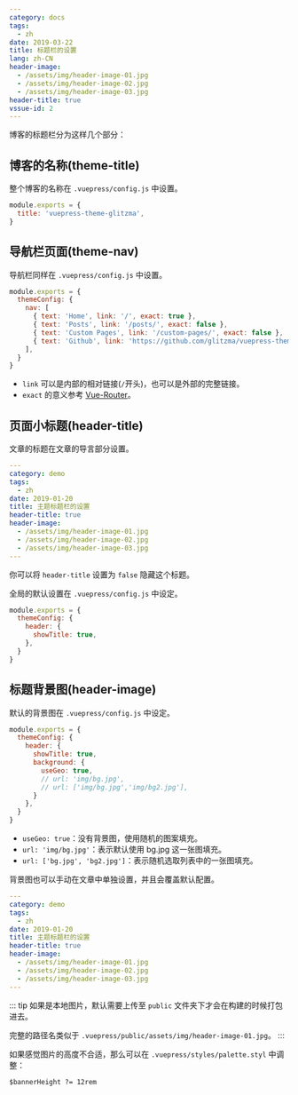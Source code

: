 ```yaml
---
category: docs
tags:
  - zh
date: 2019-03-22
title: 标题栏的设置
lang: zh-CN
header-image:
  - /assets/img/header-image-01.jpg
  - /assets/img/header-image-02.jpg
  - /assets/img/header-image-03.jpg
header-title: true
vssue-id: 2
---
```


博客的标题栏分为这样几个部分：

<TOC />

## 博客的名称(theme-title)

整个博客的名称在 `.vuepress/config.js` 中设置。

```js {2}
module.exports = {
  title: 'vuepress-theme-glitzma',
}
```

## 导航栏页面(theme-nav)

导航栏同样在 `.vuepress/config.js` 中设置。

```js {4-7}
module.exports = {
  themeConfig: {
    nav: [
      { text: 'Home', link: '/', exact: true },
      { text: 'Posts', link: '/posts/', exact: false },
      { text: 'Custom Pages', link: '/custom-pages/', exact: false },
      { text: 'Github', link: 'https://github.com/glitzma/vuepress-theme-glitzma' },
    ],
  }
}
```

- `link` 可以是内部的相对链接(`/`开头)，也可以是外部的完整链接。
- `exact` 的意义参考 [Vue-Router](https://router.vuejs.org/zh/api/#exact)。

## 页面小标题(header-title)

文章的标题在文章的导言部分设置。

```yaml {6,7}
---
category: demo
tags:
  - zh
date: 2019-01-20
title: 主题标题栏的设置
header-title: true
header-image:
  - /assets/img/header-image-01.jpg
  - /assets/img/header-image-02.jpg
  - /assets/img/header-image-03.jpg
---
```

你可以将 `header-title` 设置为 `false` 隐藏这个标题。

全局的默认设置在 `.vuepress/config.js` 中设定。

```js {4}
module.exports = {
  themeConfig: {
    header: {
      showTitle: true,
    },
  }
}
```

## 标题背景图(header-image)

默认的背景图在 `.vuepress/config.js` 中设定。

```js {5-9}
module.exports = {
  themeConfig: {
    header: {
      showTitle: true,
      background: {
        useGeo: true,
        // url: 'img/bg.jpg',
        // url: ['img/bg.jpg','img/bg2.jpg'],
      }
    },
  }
}
```

- `useGeo: true`：没有背景图，使用随机的图案填充。
- `url: 'img/bg.jpg'`：表示默认使用 bg.jpg 这一张图填充。
- `url: ['bg.jpg', 'bg2.jpg']`：表示随机选取列表中的一张图填充。

背景图也可以手动在文章中单独设置，并且会覆盖默认配置。

```yaml {8-11}
---
category: demo
tags:
  - zh
date: 2019-01-20
title: 主题标题栏的设置
header-title: true
header-image:
  - /assets/img/header-image-01.jpg
  - /assets/img/header-image-02.jpg
  - /assets/img/header-image-03.jpg
---
```

::: tip
如果是本地图片，默认需要上传至 `public` 文件夹下才会在构建的时候打包进去。

完整的路径名类似于 `.vuepress/public/assets/img/header-image-01.jpg`。
:::

如果感觉图片的高度不合适，那么可以在 `.vuepress/styles/palette.styl` 中调整：

```styl {1}
$bannerHeight ?= 12rem
```
